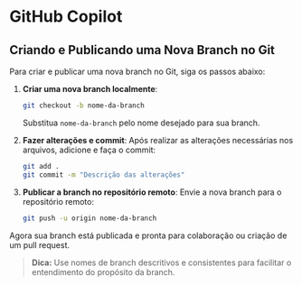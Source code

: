 # GitHub Copilot

## Criando e Publicando uma Nova Branch no Git

Para criar e publicar uma nova branch no Git, siga os passos abaixo:

1. **Criar uma nova branch localmente**:
   ```bash
   git checkout -b nome-da-branch
   ```
   Substitua `nome-da-branch` pelo nome desejado para sua branch.

2. **Fazer alterações e commit**:
   Após realizar as alterações necessárias nos arquivos, adicione e faça o commit:
   ```bash
   git add .
   git commit -m "Descrição das alterações"
   ```

3. **Publicar a branch no repositório remoto**:
   Envie a nova branch para o repositório remoto:
   ```bash
   git push -u origin nome-da-branch
   ```

Agora sua branch está publicada e pronta para colaboração ou criação de um pull request.

> **Dica:** Use nomes de branch descritivos e consistentes para facilitar o entendimento do propósito da branch.
